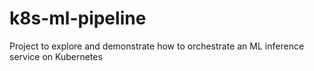 # k8s-ml-pipeline
Project to explore and demonstrate how to orchestrate an ML inference service on Kubernetes
